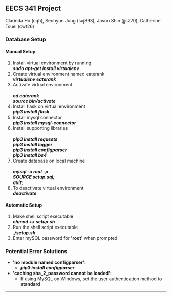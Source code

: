 ## EECS 341 Project
Clarinda Ho (cqh), Seohyun Jung (sxj393), Jason Shin (jjs270), Catherine Tsuei (cwt26)

### Database Setup

#### Manual Setup
1. Install virtual environment by running
	<br> ***sudo apt-get install virtualenv***
2. Create virtual environment named eaterank
	<br> ***virtualenv eaterank***
3. Activate virtual environment
	<div> <b> <i>
		<br> cd eaterank
		<br> source bin/activate
	</b> </i> </div>
4. Install flask on virtual environment
	<br> ***pip3 install flask***
5. Install mysql connector
	<br> ***pip3 install mysql-connector***
6. Install supporting libraries
	<div> <b> <i>
		<br> pip3 install requests
		<br> pip3 install logger
		<br> pip3 install configparser
		<br> pip3 install bs4
	</b> </i>
	</div>
7. Create database on local machine
	<div> <b> <i>
		<br> mysql -u root -p
		<br> SOURCE setup.sql;
		<br> quit;
	</b> </i> </div>
8. To deactivate virtual environment
	<br> ***deactivate***

#### Automatic Setup
1. Make shell script executable
	<br> ***chmod +x setup.sh***
2. Run the shell script executable
	<br> ***./setup.sh***
3. Enter mySQL password for **'root'** when prompted

### Potential Error Solutions
- **'no module named configparser':**
	- ***pip3 install configparser***
- **'caching sha_2_password cannot be loaded':**
	- If using MySQL on Windows, set the user authentication method to **standard**
*********************************